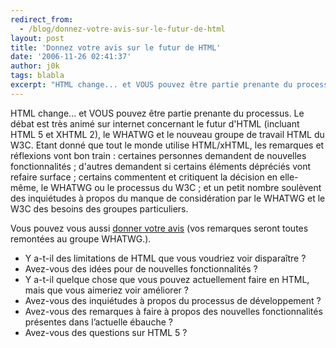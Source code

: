 ```yaml
---
redirect_from:
  - /blog/donnez-votre-avis-sur-le-futur-de-html
layout: post
title: 'Donnez votre avis sur le futur de HTML'
date: '2006-11-26 02:41:37'
author: j0k
tags: blabla
excerpt: "HTML change... et VOUS pouvez être partie prenante du processus.     \nLe débat est très animé sur internet concernant le futur d'HTML (incluant HTML 5 et XHTML 2), le WHATWG et le nouveau groupe de travail HTML du W3C.   Etant donné que tout le monde utilise HTML/xHTML, les remarques et réflexions vont bon train : certaines personnes demandent de nouvelles      …"
---
```


HTML change... et VOUS pouvez être partie prenante du processus.
Le débat est très animé sur internet concernant le futur d'HTML (incluant HTML 5 et XHTML 2), le WHATWG et le nouveau groupe de travail HTML du W3C.   Etant donné que tout le monde utilise HTML/xHTML, les remarques et réflexions vont bon train : certaines personnes demandent de nouvelles fonctionnalités ; d'autres demandent si certains éléments dépréciés vont refaire surface ; certains commentent et critiquent la décision en elle-même, le WHATWG ou le processus du W3C ; et un petit nombre soulèvent des inquiétudes à propos du manque de considération par le WHATWG et le W3C des besoins des groupes particuliers.

Vous pouvez vous aussi [donner votre avis](http://www.pouipouidesign.net/index.php/2006/11/22/80-traduction-donnez-votre-avis-sur-le-futur-de-l-html) (vos remarques seront toutes remontées au groupe WHATWG.).

* Y a-t-il des limitations de HTML que vous voudriez voir disparaître ?
* Avez-vous des idées pour de nouvelles fonctionnalités ?
* Y a-t-il quelque chose que vous pouvez actuellement faire en HTML, mais que vous aimeriez voir améliorer ?
* Avez-vous des inquiétudes à propos du processus de développement ?
* Avez-vous des remarques à faire à propos des nouvelles fonctionnalités présentes dans l’actuelle ébauche ?
* Avez-vous des questions sur HTML 5 ?
